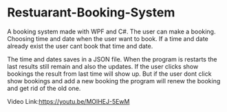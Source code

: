 # Restuarant-Booking-System
A booking system made with WPF and C#.
The user can make a booking.
Choosing time and date when the user want to book.
If a time and date already exist the user cant book that time and date.

The time and dates saves in a JSON file.
When the program is restarts the last results still remain and also the updates.
If the user clicks show bookings the result from last time will show up.
But if the user dont click show bookings and add a new booking the program will renew the booking and get rid of the old one.

Video Link:https://youtu.be/MOlHEJ-5EwM
